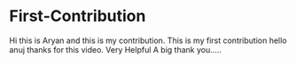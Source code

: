 # First-Contribution
Hi this is Aryan and this is my contribution.
This is my first contribution
hello anuj thanks for this video. Very Helpful
A big thank you.....
